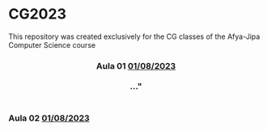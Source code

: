 # CG2023
This repository was created exclusively for the CG classes of the Afya-Jipa Computer Science course
<h3 align="center">
  Aula 01 <a href="https://www.canva.com/design/DAFqUbxjY6A/QKnD-omh3BDo5RK2cAHpeQ/view?utm_content=DAFqUbxjY6A&utm_campaign=designshare&utm_medium=link&utm_source=publishsharelink/" target="_blank">01/08/2023</a>
   <br><br>
   <b>..."</b>  
<b> </b>
   <br><br>
 
 <p align="center">
  
  </a>
 </p>
</h3>

<h3>
Aula 02 <a href="https://www.canva.com/design/DAFq-5hgfnQ/1BBM5-_Akzulqm4whhaXSw/view?utm_content=DAFq-5hgfnQ&utm_campaign=designshare&utm_medium=link&utm_source=publishsharelink
/" target="_blank">01/08/2023</a>
</h3>
